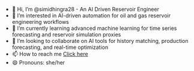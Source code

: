 - 👋 Hi, I’m @simidhingra28 - An AI Driven Reservoir Engineer 
- 👀 I’m interested in AI-driven automation for oil and gas reservoir engineering workflows
- 🌱 I’m currently learning advanced machine learning for time series forecasting and reservoir simulation proxies
- 💞️ I’m looking to collaborate on AI tools for history matching, production forecasting, and real-time optimization  
- 📫 How to reach me [Click here](https://www.linkedin.com/in/simrandhingra1/)
- 😄 Pronouns: she/her


<!---
simidhingra28/simidhingra28 is a ✨ special ✨ repository because its `README.md` (this file) appears on your GitHub profile.
You can click the Preview link to take a look at your changes.
--->
